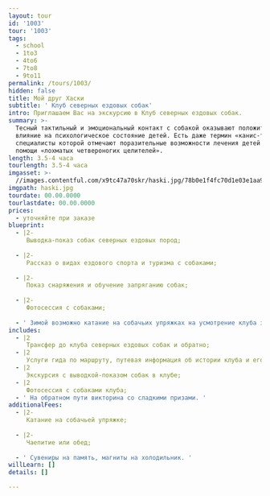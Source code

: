 ```yaml
---
layout: tour
id: '1003'
tour: '1003'
tags:
  - school
  - 1to3
  - 4to6
  - 7to8
  - 9to11
permalink: /tours/1003/
hidden: false
title: Мой друг Хаски
subtitle: ' Клуб северных ездовых собак'
intro: Приглашаем Вас на экскурсию в Клуб северных ездовых собак.
summary: >-
  Тесный тактильный и эмоциональный контакт с собакой оказывают положительное
  влияние на психологическое состояние детей. Есть даже термин «канис-терапия»,
  специалисты которой отмечают поразительные возможности лечения детей при
  помощи «лохматых четвероногих целителей».
length: 3.5-4 часа
tourlength: 3.5-4 часа
imgasset: >-
  //images.contentful.com/x9tc47a70skr/haski.jpg/78b0e1f4fc70d1e03e1aa9d6819429df/haski.jpg
imgpath: haski.jpg
tourdate: 00.00.0000
tourlastdate: 00.00.0000
prices:
  - уточняйте при заказе
blueprint:
  - |2-
     Выводка-показ собак северных ездовых пород; 
     
  - |2-
     Рассказ о видах ездового спорта и туризма с собаками; 
     
  - |2-
     Показ снаряжения и обучение запряганию собак; 
     
  - |2-
     Фотосессия с собаками; 
     
  - ' Зимой возможно катание на собачьих упряжках на усмотрение клуба за дополнительную оплату. '
includes:
  - |2
     Трансфер до клуба северных ездовых собак и обратно; 
  - |2
     Услуги гида по маршруту, путевая информация об истории клуба и его обитателях; 
  - |2
     Экскурсия с выводкой-показом собак в клубе; 
  - |2
     Фотосессия с собаками клуба; 
  - ' На обратном пути викторина со сладкими призами. '
additionalFees:
  - |2-
     Катание на собачьей упряжке; 
     
  - |2-
     Чаепитие или обед; 
     
  - ' Сувениры на память, магниты на холодильник. '
willLearn: []
details: []

---
```

